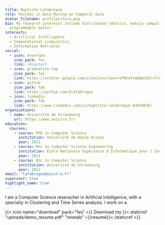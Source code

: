 ```yaml
---
title: Baptiste Lafabregue
role: Postdoc in Data Mining on Temporal data
avatar_filename: profilpicture.png
bio: My research interests include distributed robotics, mobile computing and
  programmable matter.
interests:
  - Artificial Intelligence
  - Computational Linguistics
  - Information Retrieval
social:
  - icon: envelope
    icon_pack: fas
    link: /#contact
  - icon: graduation-cap
    icon_pack: fas
    link: https://scholar.google.com/citations?user=Vf6h4YsAAAAJ&hl=fr&oi=sra
  - icon: github
    icon_pack: fab
    link: https://github.com/blafabregue
  - icon: linkedin
    icon_pack: fab
    link: https://www.linkedin.com/in/baptiste-lafabregue-03b59036/
organizations:
  - name: Université de Strasbourg
    url: https://www.unistra.fr/
education:
  courses:
    - course: PhD in Computer Science
      institution: Université de Haute Alsace
      year: 2021
    - course: Msc in Computer Science Engineering 
      institution: École Nationale Supérieure d'Informatique pour l'Industrie et l'Entreprise (ENSIIE)
      year: 2014
    - course: BSc in Computer Science
      institution: Université de Strasbourg
      year: 2012
email: "lafabregue@unistra.fr"
superuser: true
highlight_name: true
---
```


I am a Computer Science reseracher in Artificial Intelligence, with a specialty in Clustering and Time Series analysis. I work on a.

{{< icon name="download" pack="fas" >}} Download my {{< staticref "uploads/demo_resume.pdf" "newtab" >}}resumé{{< /staticref >}}.
